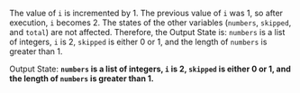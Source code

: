 The value of `i` is incremented by 1. The previous value of `i` was 1, so after execution, `i` becomes 2. The states of the other variables (`numbers`, `skipped`, and `total`) are not affected. Therefore, the Output State is: `numbers` is a list of integers, `i` is 2, `skipped` is either 0 or 1, and the length of `numbers` is greater than 1.

Output State: **`numbers` is a list of integers, `i` is 2, `skipped` is either 0 or 1, and the length of `numbers` is greater than 1.**